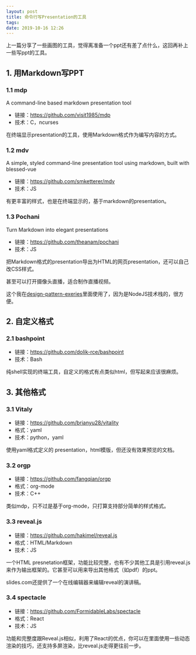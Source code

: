 ```yaml
---
layout: post
title: 命令行写Presentation的工具
tags:
date: 2019-10-16 12:26
---
```



上一篇分享了一些画图的工具，觉得离准备一个ppt还有差了点什么，这回再补上一些写ppt的工具。


## 1. 用Markdown写PPT


### 1.1 mdp

A command-line based markdown presentation tool

* 链接：<https://github.com/visit1985/mdp>
* 技术：C，ncurses

在终端显示presentation的工具，使用Markdown格式作为编写内容的方式。


### 1.2 mdv

A simple, styled command-line presentation tool using markdown, built with blessed-vue

* 链接：<https://github.com/smketterer/mdv>
* 技术：JS


有更丰富的样式，也是在终端显示的，基于markdown的presentation。


### 1.3 Pochani

Turn Markdown into elegant presentations

* 链接：<https://github.com/theanam/pochani>
* 技术：JS

把Markdown格式的presentation导出为HTML的网页presentation，还可以自己改CSS样式。

甚至可以打开摄像头直播，适合制作直播视频。

这个我在[design-pattern-exeries](https://terryoy.github.io/design-pattern-exercises/presentations/)里面使用了，因为是NodeJS技术栈的，很方便。


## 2. 自定义格式

### 2.1 bashpoint

* 链接：<https://github.com/dolik-rce/bashpoint>
* 技术：Bash

纯shell实现的终端工具，自定义的格式有点类似html，但写起来应该很麻烦。


## 3. 其他格式

### 3.1 Vitaly

* 链接：<https://github.com/brianyu28/vitality>
* 格式：yaml
* 技术：python，yaml

使用yaml格式定义的 presentation，html模版，但还没有效果预览的文档。

### 3.2 orgp

* 链接：<https://github.com/fangqian/orgp>
* 格式：org-mode
* 技术：C++

类似mdp，只不过是基于org-mode，只打算支持部分简单的样式格式。


### 3.3 reveal.js

* 链接：<https://github.com/hakimel/reveal.js>
* 格式：HTML/Markdown
* 技术：JS

一个HTML presnetation框架，功能比较完整，也有不少其他工具是引用reveal.js来作为输出框架的。它甚至可以用来导出其他格式（如pdf）的ppt。

slides.com还提供了一个在线编辑器来编辑reveal的演讲稿。

### 3.4 spectacle

* 链接：<https://github.com/FormidableLabs/spectacle>
* 格式：React
* 技术：JS

功能和完整度跟Reveal.js相似，利用了React的优点，你可以在里面使用一些动态渲染的技巧，还支持多屏渲染，比reveal.js走得更往前一步。
